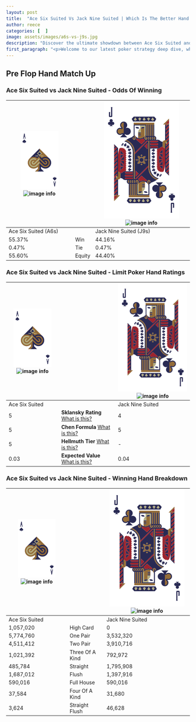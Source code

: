 ```yaml
---
layout: post
title:  "Ace Six Suited Vs Jack Nine Suited | Which Is The Better Hand In Poker? A Complete Guide"
author: reece
categories: [  ]
image: assets/images/a6s-vs-j9s.jpg
description: "Discover the ultimate showdown between Ace Six Suited and Jack Nine Suited in poker! Uncover the odds, strategies, and scenarios where one hand triumphs over the other. Get ready to up your poker game with this thrilling analysis."
first_paragraph: "<p>Welcome to our latest poker strategy deep dive, where we're pitting two distinct hands against each other in a high-stakes showdown: Ace Six Suited vs Jack Nine Suited.</p><p>In the dynamic world of poker, every decision counts, and knowing which hand holds the upper hand is key to your success at the table.</p><p>In this article, we'll dissect these two hands, explore the scenarios where one dominates the other, and equip you with the knowledge to make strategic choices that can tip the odds in your favor.</p><p>Get ready to unravel the intriguing dynamics of these poker hands and elevate your game to new heights.</p>"
---
```




[comment]: # (sp0)

## Pre Flop Hand Match Up

<div class="table hand-ratings" markdown="1"> 



### Ace Six Suited vs Jack Nine Suited - Odds Of Winning


    
| ![image info](assets/images/hand1/A.png) ![image info](assets/images/hand1/6s.png) |  | ![image info](assets/images/hand2/J.png) ![image info](assets/images/hand2/9s.png) |
| -------- | -------- | -------- |
| Ace Six Suited (A6s) |  | Jack Nine Suited (J9s) |
| 55.37% | Win | 44.16% |
| 0.47% | Tie | 0.47% |
| 55.60% | Equity | 44.40% |




[comment]: # (sp1)



### Ace Six Suited vs Jack Nine Suited - Limit Poker Hand Ratings


    
| ![image info](assets/images/hand1/A.png) ![image info](assets/images/hand1/6s.png) |  | ![image info](assets/images/hand2/J.png) ![image info](assets/images/hand2/9s.png) |
| -------- | -------- | -------- |
| Ace Six Suited |  | Jack Nine Suited |
| 5 | **Sklansky Rating** [What is this?](/sklansky-rating-explained) | 4 |
| 5 | **Chen Formula** [What is this?](/chen-formula-explained) | 5 |
| 5 | **Hellmuth Tier** [What is this?](/Hellmuth-tier-explained) | - |
| 0.03 | **Expected Value** [What is this?](/expected-value-explained) | 0.04 |




[comment]: # (sp2)



### Ace Six Suited vs Jack Nine Suited - Winning Hand Breakdown


    
| ![image info](assets/images/hand1/A.png) ![image info](assets/images/hand1/6s.png) |  | ![image info](assets/images/hand2/J.png) ![image info](assets/images/hand2/9s.png) |
| -------- | -------- | -------- |
| Ace Six Suited |  | Jack Nine Suited |
| 1,057,020 | High Card | 0 |
| 5,774,760 | One Pair | 3,532,320 |
| 4,511,412 | Two Pair | 3,910,716 |
| 1,021,392 | Three Of A Kind | 792,972 |
| 485,784 | Straight | 1,795,908 |
| 1,687,012 | Flush | 1,397,916 |
| 590,016 | Full House | 590,016 |
| 37,584 | Four Of A Kind | 31,680 |
| 3,624 | Straight Flush | 46,628 |




[comment]: # (sp3)



</div>

[comment]: # (sp4)



[comment]: # (sp5)

